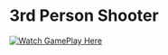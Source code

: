 # 3rd Person Shooter
[![Watch GamePlay Here](https://www.youtube.com/watch?v=9qkmE1mAwgE/0.jpg)](https://www.youtube.com/watch?v=9qkmE1mAwgE)
